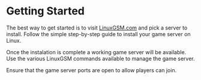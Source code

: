 # Getting Started
The best way to get started is to visit [LinuxGSM.com](http://linuxgsm.com/servers) and pick a server to install. Follow the simple step-by-step guide to install your game server on Linux.

Once the instalation is complete a working game server will be available. Use the various LinuxGSM commands available to manage the game server.

Ensure that the game server ports are open to allow players can join. 

